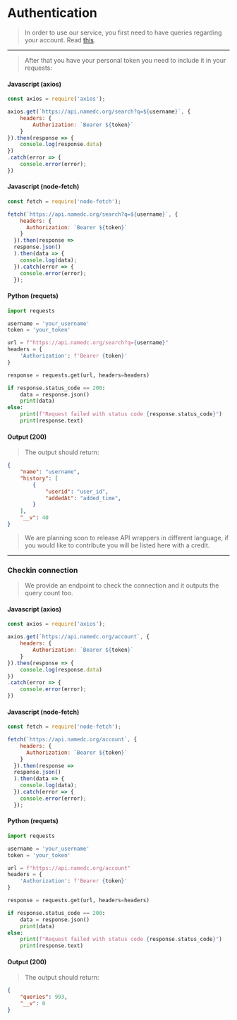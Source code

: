 # Authentication

> In order to use our service, you first need to have queries regarding your account. Read [this](./api/info.md).


---

> After that you have your personal token you need to include it in your requests:

<!-- tabs:start -->

#### **Javascript (axios)**

```javascript
const axios = require('axios');

axios.get(`https://api.namedc.org/search?q=${username}`, {
    headers: {
        Authorization: `Bearer ${token}`
    }
}).then(response => {
    console.log(response.data)
})
.catch(error => {
    console.error(error);
})


```

#### **Javascript (node-fetch)**

```javascript
const fetch = require('node-fetch');

fetch(`https://api.namedc.org/search?q=${username}`, {
    headers: {
      Authorization: `Bearer ${token}`
    }
  }).then(response => 
  response.json()
  ).then(data => {
    console.log(data);
  }).catch(error => {
    console.error(error);
  });
```

#### **Python (requets)**

```python
import requests

username = 'your_username'
token = 'your_token'

url = f"https://api.namedc.org/search?q={username}"
headers = {
    'Authorization': f'Bearer {token}'
}

response = requests.get(url, headers=headers)

if response.status_code == 200:
    data = response.json()
    print(data)
else:
    print(f"Request failed with status code {response.status_code}")
    print(response.text)
```

#### **Output (200)**

> The output should return:

```json
{
	"name": "username",
	"history": [
		{
			"userid": "user_id",
			"addedAt": "added_time",
		}
	],
	"__v": 40
}
```

<!-- tabs:end -->

> We are planning soon to release API wrappers in different language, if you would like to contribute you will be listed here with a credit.

---

### Checkin connection

> We provide an endpoint to check the connection and it outputs the query count too.

<!-- tabs:start -->

#### **Javascript (axios)**

```javascript
const axios = require('axios');

axios.get(`https://api.namedc.org/account`, {
    headers: {
        Authorization: `Bearer ${token}`
    }
}).then(response => {
    console.log(response.data)
})
.catch(error => {
    console.error(error);
})


```

#### **Javascript (node-fetch)**

```javascript
const fetch = require('node-fetch');

fetch(`https://api.namedc.org/account`, {
    headers: {
      Authorization: `Bearer ${token}`
    }
  }).then(response => 
  response.json()
  ).then(data => {
    console.log(data);
  }).catch(error => {
    console.error(error);
  });
```

#### **Python (requets)**

```python
import requests

username = 'your_username'
token = 'your_token'

url = f"https://api.namedc.org/account"
headers = {
    'Authorization': f'Bearer {token}'
}

response = requests.get(url, headers=headers)

if response.status_code == 200:
    data = response.json()
    print(data)
else:
    print(f"Request failed with status code {response.status_code}")
    print(response.text)
```

#### **Output (200)**

> The output should return:

```json
{
	"queries": 993,
	"__v": 0
}
```
<!-- tabs:end -->



